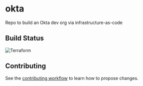 # okta

Repo to build an Okta dev org via infrastructure-as-code

## Build Status

![Terraform](https://github.com/lucascantor/okta/workflows/Terraform/badge.svg?branch=main)

## Contributing

See the [contributing workflow](./CONTRIBUTING.md) to learn how to propose changes.
